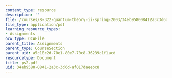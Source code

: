 ```yaml
---
content_type: resource
description: ''
file: /courses/8-322-quantum-theory-ii-spring-2003/34eb958008412a3c3d6daf017daeebc8_ps2.pdf
file_type: application/pdf
learning_resource_types:
- Assignments
ocw_type: OCWFile
parent_title: Assignments
parent_type: CourseSection
parent_uid: a5c18c2d-70e1-80e7-70c8-36239c1f1acd
resourcetype: Document
title: ps2.pdf
uid: 34eb9580-0841-2a3c-3d6d-af017daeebc8
---
```

